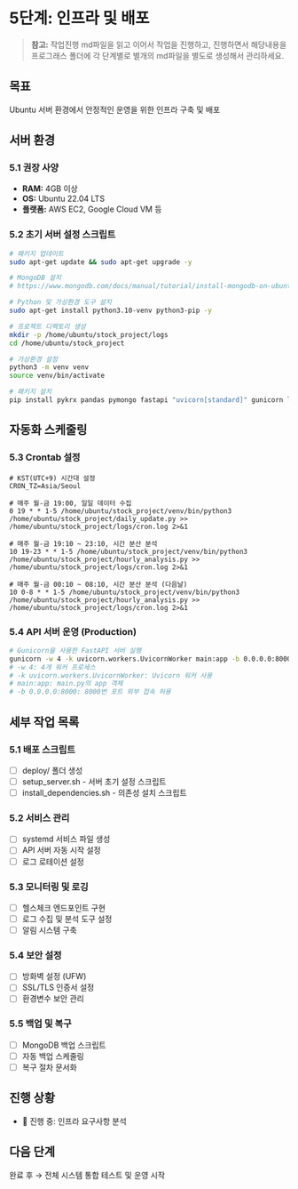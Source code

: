 # 5단계: 인프라 및 배포

> **참고:** 작업진행 md파일을 읽고 이어서 작업을 진행하고, 진행하면서 해당내용을 프로그래스 폴더에 각 단계별로 별개의 md파일을 별도로 생성해서 관리하세요.

## 목표
Ubuntu 서버 환경에서 안정적인 운영을 위한 인프라 구축 및 배포

## 서버 환경

### 5.1 권장 사양
- **RAM:** 4GB 이상
- **OS:** Ubuntu 22.04 LTS
- **플랫폼:** AWS EC2, Google Cloud VM 등

### 5.2 초기 서버 설정 스크립트
```bash
# 패키지 업데이트
sudo apt-get update && sudo apt-get upgrade -y

# MongoDB 설치
# https://www.mongodb.com/docs/manual/tutorial/install-mongodb-on-ubuntu/

# Python 및 가상환경 도구 설치  
sudo apt-get install python3.10-venv python3-pip -y

# 프로젝트 디렉토리 생성
mkdir -p /home/ubuntu/stock_project/logs
cd /home/ubuntu/stock_project

# 가상환경 설정
python3 -m venv venv
source venv/bin/activate

# 패키지 설치
pip install pykrx pandas pymongo fastapi "uvicorn[standard]" gunicorn langchain-google-genai schedule
```

## 자동화 스케줄링

### 5.3 Crontab 설정
```cron
# KST(UTC+9) 시간대 설정
CRON_TZ=Asia/Seoul

# 매주 월-금 19:00, 일일 데이터 수집
0 19 * * 1-5 /home/ubuntu/stock_project/venv/bin/python3 /home/ubuntu/stock_project/daily_update.py >> /home/ubuntu/stock_project/logs/cron.log 2>&1

# 매주 월-금 19:10 ~ 23:10, 시간 분산 분석  
10 19-23 * * 1-5 /home/ubuntu/stock_project/venv/bin/python3 /home/ubuntu/stock_project/hourly_analysis.py >> /home/ubuntu/stock_project/logs/cron.log 2>&1

# 매주 월-금 00:10 ~ 08:10, 시간 분산 분석 (다음날)
10 0-8 * * 1-5 /home/ubuntu/stock_project/venv/bin/python3 /home/ubuntu/stock_project/hourly_analysis.py >> /home/ubuntu/stock_project/logs/cron.log 2>&1
```

### 5.4 API 서버 운영 (Production)
```bash
# Gunicorn을 사용한 FastAPI 서버 실행
gunicorn -w 4 -k uvicorn.workers.UvicornWorker main:app -b 0.0.0.0:8000
# -w 4: 4개 워커 프로세스
# -k uvicorn.workers.UvicornWorker: Uvicorn 워커 사용
# main:app: main.py의 app 객체
# -b 0.0.0.0:8000: 8000번 포트 외부 접속 허용
```

## 세부 작업 목록

### 5.1 배포 스크립트
- [ ] deploy/ 폴더 생성
- [ ] setup_server.sh - 서버 초기 설정 스크립트
- [ ] install_dependencies.sh - 의존성 설치 스크립트

### 5.2 서비스 관리
- [ ] systemd 서비스 파일 생성
- [ ] API 서버 자동 시작 설정
- [ ] 로그 로테이션 설정

### 5.3 모니터링 및 로깅
- [ ] 헬스체크 엔드포인트 구현
- [ ] 로그 수집 및 분석 도구 설정
- [ ] 알림 시스템 구축

### 5.4 보안 설정
- [ ] 방화벽 설정 (UFW)
- [ ] SSL/TLS 인증서 설정
- [ ] 환경변수 보안 관리

### 5.5 백업 및 복구
- [ ] MongoDB 백업 스크립트
- [ ] 자동 백업 스케줄링
- [ ] 복구 절차 문서화

## 진행 상황
- 🔵 진행 중: 인프라 요구사항 분석

## 다음 단계
완료 후 → 전체 시스템 통합 테스트 및 운영 시작